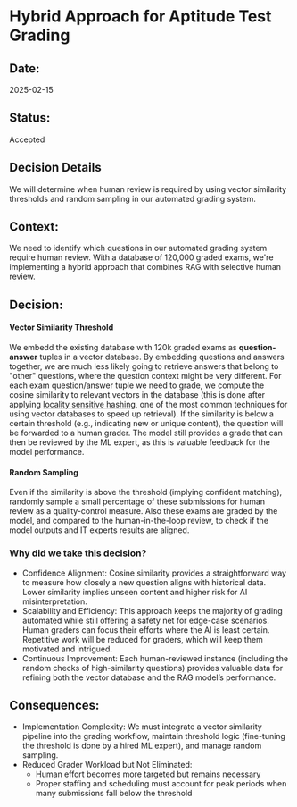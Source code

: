 # Hybrid Approach for Aptitude Test Grading

## Date:
2025-02-15

## Status:
Accepted

## Decision Details
We will determine when human review is required by using vector similarity thresholds and random sampling in our automated grading system.

## Context:
We need to identify which questions in our automated grading system require human review. With a database of 120,000 graded exams, we're implementing a hybrid approach that combines RAG with selective human review.

## Decision:
#### Vector Similarity Threshold
We embedd the existing database with 120k graded exams as **question-answer** tuples in a vector database. By embedding questions and answers together, we are much less likely going to retrieve answers that belong to "other" questions, where the question context might be very different. For each exam question/answer tuple we need to grade, we compute the cosine similarity to relevant vectors in the database (this is done after applying [locality sensitive hashing](https://en.wikipedia.org/wiki/Locality-sensitive_hashing), one of the most common techniques for using vector databases to speed up retrieval). If the similarity is below a certain threshold (e.g., indicating new or unique content), the question will be forwarded to a human grader. The model still provides a grade that can then be reviewed by the ML expert, as this is valuable feedback for the model performance.

#### Random Sampling
Even if the similarity is above the threshold (implying confident matching), randomly sample a small percentage of these submissions for human review as a quality-control measure. Also these exams are graded by the model, and compared to the human-in-the-loop review, to check if the model outputs and IT experts results are aligned.

### Why did we take this decision?
- Confidence Alignment: Cosine similarity provides a straightforward way to measure how closely a new question aligns with historical data. Lower similarity implies unseen content and higher risk for AI misinterpretation.
- Scalability and Efficiency: This approach keeps the majority of grading automated while still offering a safety net for edge-case scenarios. Human graders can focus their efforts where the AI is least certain. Repetitive work will be reduced for graders, which will keep them motivated and intrigued.
- Continuous Improvement: Each human-reviewed instance (including the random checks of high-similarity questions) provides valuable data for refining both the vector database and the RAG model’s performance.

## Consequences:
- Implementation Complexity: We must integrate a vector similarity pipeline into the grading workflow, maintain threshold logic (fine-tuning the threshold is done by a hired ML expert), and manage random sampling.
- Reduced Grader Workload but Not Eliminated: 
  - Human effort becomes more targeted but remains necessary
  - Proper staffing and scheduling must account for peak periods when many submissions fall below the threshold
